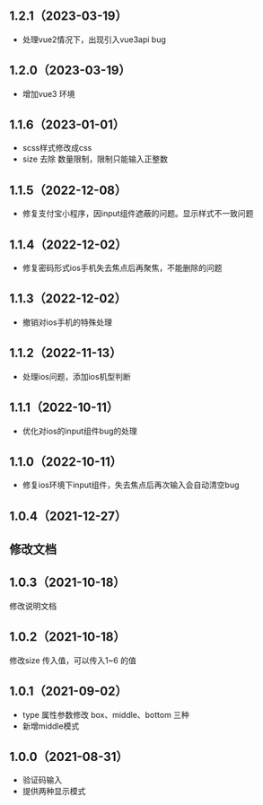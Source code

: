 ## 1.2.1（2023-03-19）
- 处理vue2情况下，出现引入vue3api bug
## 1.2.0（2023-03-19）
- 增加vue3 环境
## 1.1.6（2023-01-01）
- scss样式修改成css
- size 去除 数量限制，限制只能输入正整数
## 1.1.5（2022-12-08）
- 修复支付宝小程序，因input组件遮蔽的问题。显示样式不一致问题
## 1.1.4（2022-12-02）
- 修复密码形式ios手机失去焦点后再聚焦，不能删除的问题
## 1.1.3（2022-12-02）
- 撤销对ios手机的特殊处理
## 1.1.2（2022-11-13）
- 处理ios问题，添加ios机型判断
## 1.1.1（2022-10-11）
- 优化对ios的input组件bug的处理
## 1.1.0（2022-10-11）
- 修复ios环境下input组件，失去焦点后再次输入会自动清空bug
## 1.0.4（2021-12-27）
## 修改文档
## 1.0.3（2021-10-18）
修改说明文档
## 1.0.2（2021-10-18）
修改size 传入值，可以传入1~6 的值

## 1.0.1（2021-09-02）
- type 属性参数修改 box、middle、bottom 三种
- 新增middle模式
## 1.0.0（2021-08-31）
- 验证码输入
- 提供两种显示模式
